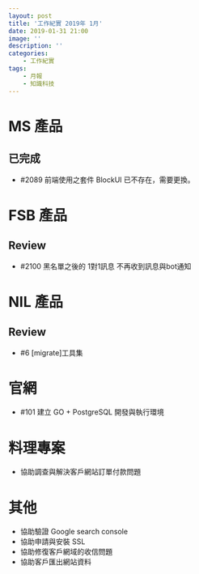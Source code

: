 ```yaml
---
layout: post
title: '工作紀實 2019年 1月'
date: 2019-01-31 21:00
image: ''
description: ''
categories:
    - 工作紀實
tags:
    - 月報
    - 知識科技
---
```


# MS 產品


## 已完成

* #2089 前端使用之套件 BlockUI 已不存在，需要更換。 

# FSB 產品

## Review

* #2100 黑名單之後的 1對1訊息 不再收到訊息與bot通知 

# NIL 產品

## Review

* #6 [migrate]工具集

# 官網

* #101 建立 GO + PostgreSQL 開發與執行環境

# 料理專案

* 協助調查與解決客戶網站訂單付款問題

# 其他

* 協助驗證 Google search console
* 協助申請與安裝 SSL
* 協助修復客戶網域的收信問題
* 協助客戶匯出網站資料
